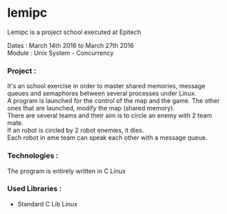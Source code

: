 # lemipc

<p>Lemipc is a project school executed at Epitech</p>
<p>Dates : March 14th 2016 to March 27th 2016<br/>
Module : Unix System - Concurrency</p>

<h3>Project :</h3>
<p>It's an school exercise in order to master shared memories, message queues and semaphores between several processes under Linux.<br/>
A program is launched for the control of the map and the game.<br.>
The other ones that are launched, modify the map (shared memory).<br/>
There are several teams and their aim is to circle an enemy with 2 team mate.<br/>
If an robot is circled by 2 robot enemies, it dies.<br/>
Each robot in ame team can speak each other with a message queue.</p>

<h3>Technologies :</h3>
<p>The program is entirely written in C Linux</p>

<h3>Used Libraries :</h3>
<ul>
  <li>Standard C Lib Linux</li>
</ul>


